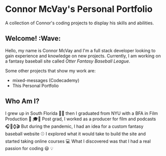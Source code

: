 # Connor McVay's Personal Portfolio
A collection of Connor's coding projects to display his skills and abilities.

## Welcome! :Wave:

Hello, my name is Connor McVay and I'm a full stack developer looking to gain experience and knowledge on new projects. Currently, I am working on a fantasy baseball site called *Otter Fantasy Baseball League*.

Some other projects that show my work are:
* mixed-messages (Codecademy)
* This Personal Portfolio

## Who Am I? 

I grew up in South Florida :palm_tree::sun_with_face:
then I graduated from NYU with a BFA in Film Production :city_sunset: :mortar_board::movie_camera:
Post grad, I worked as a producer for film and podcasts :headphones::memo::watch::clapper:
But during the pandemic, I had an idea for a custom fantasy baseball website :baseball:
I explored what it would take to build the site and started taking online courses :computer:
What I discovered was that I had a real passion for coding :smiley: :bulb:



